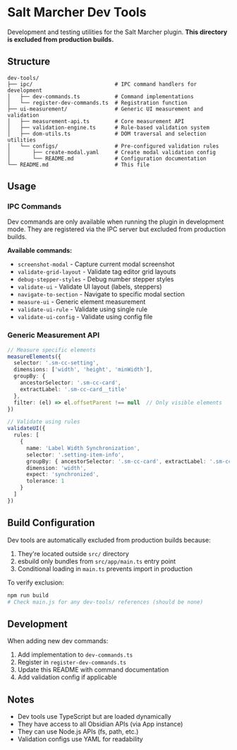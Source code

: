 # Salt Marcher Dev Tools

Development and testing utilities for the Salt Marcher plugin. **This directory is excluded from production builds.**

## Structure

```
dev-tools/
├── ipc/                          # IPC command handlers for development
│   ├── dev-commands.ts           # Command implementations
│   └── register-dev-commands.ts  # Registration function
├── ui-measurement/               # Generic UI measurement and validation
│   ├── measurement-api.ts        # Core measurement API
│   ├── validation-engine.ts      # Rule-based validation system
│   ├── dom-utils.ts              # DOM traversal and selection utilities
│   └── configs/                  # Pre-configured validation rules
│       ├── create-modal.yaml     # Create modal validation config
│       └── README.md             # Configuration documentation
└── README.md                     # This file
```

## Usage

### IPC Commands

Dev commands are only available when running the plugin in development mode. They are registered via the IPC server but excluded from production builds.

**Available commands:**
- `screenshot-modal` - Capture current modal screenshot
- `validate-grid-layout` - Validate tag editor grid layouts
- `debug-stepper-styles` - Debug number stepper styles
- `validate-ui` - Validate UI layout (labels, steppers)
- `navigate-to-section` - Navigate to specific modal section
- `measure-ui` - Generic element measurement
- `validate-ui-rule` - Validate using single rule
- `validate-ui-config` - Validate using config file

### Generic Measurement API

```typescript
// Measure specific elements
measureElements({
  selector: '.sm-cc-setting',
  dimensions: ['width', 'height', 'minWidth'],
  groupBy: {
    ancestorSelector: '.sm-cc-card',
    extractLabel: '.sm-cc-card__title'
  },
  filter: (el) => el.offsetParent !== null  // Only visible elements
})

// Validate using rules
validateUI({
  rules: [
    {
      name: 'Label Width Synchronization',
      selector: '.setting-item-info',
      groupBy: { ancestorSelector: '.sm-cc-card', extractLabel: '.sm-cc-card__title' },
      dimension: 'width',
      expect: 'synchronized',
      tolerance: 1
    }
  ]
})
```

## Build Configuration

Dev tools are automatically excluded from production builds because:
1. They're located outside `src/` directory
2. esbuild only bundles from `src/app/main.ts` entry point
3. Conditional loading in `main.ts` prevents import in production

To verify exclusion:
```bash
npm run build
# Check main.js for any dev-tools/ references (should be none)
```

## Development

When adding new dev commands:
1. Add implementation to `dev-commands.ts`
2. Register in `register-dev-commands.ts`
3. Update this README with command documentation
4. Add validation config if applicable

## Notes

- Dev tools use TypeScript but are loaded dynamically
- They have access to all Obsidian APIs (via App instance)
- They can use Node.js APIs (fs, path, etc.)
- Validation configs use YAML for readability
